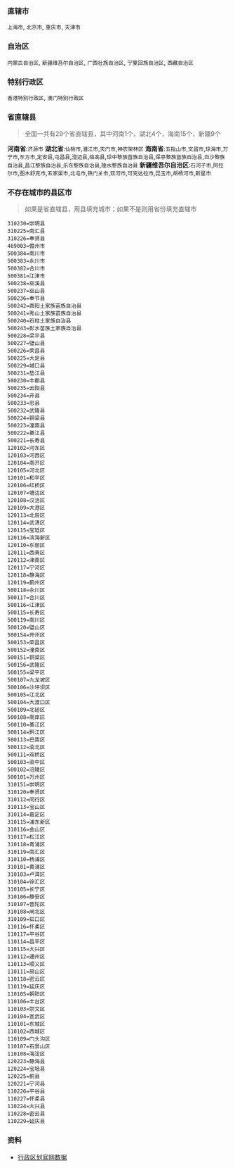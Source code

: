 ### 直辖市
`上海市`, `北京市`, `重庆市`, `天津市`


### 自治区
`内蒙古自治区`, `新疆维吾尔自治区`, `广西壮族自治区`, `宁夏回族自治区`, `西藏自治区`

### 特别行政区
`香港特别行政区`, `澳门特别行政区`

### 省直辖县
> 全国一共有29个省直辖县，其中河南1个，湖北4个，海南15个，新疆9个

**河南省**:`济源市`
**湖北省**:`仙桃市`,`潜江市`,`天门市`,`神农架林区`
**海南省**:`五指山市`,`文昌市`,`琼海市`,`万宁市`,`东方市`,`定安县`,`屯昌县`,`澄迈县`,`临高县`,`琼中黎族苗族自治县`,`保亭黎族苗族自治县`,`白沙黎族自治县`,`昌江黎族自治县`,`乐东黎族自治县`,`陵水黎族自治县`
**新疆维吾尔自治区**:`石河子市`,`阿拉尔市`,`图木舒克市`,`五家渠市`,`北屯市`,`铁门关市`,`双河市`,`可克达拉市`,`昆玉市`,`胡杨河市`,`新星市`


### 不存在城市的县区市
> 如果是省直辖县，用县填充城市；如果不是则用省份填充直辖市
```properties
310230=崇明县
310225=南汇县
310226=奉贤县
469003=儋州市
500384=南川市
500383=永川市
500382=合川市
500381=江津市
500238=巫溪县
500237=巫山县
500236=奉节县
500242=酉阳土家族苗族自治县
500241=秀山土家族苗族自治县
500240=石柱土家族自治县
500243=彭水苗族土家族自治县
500228=梁平县
500227=璧山县
500226=荣昌县
500225=大足县
500229=城口县
500231=垫江县
500230=丰都县
500235=云阳县
500234=开县
500233=忠县
500232=武隆县
500224=铜梁县
500223=潼南县
500222=綦江县
500221=长寿县
120102=河东区
120103=河西区
120104=南开区
120105=河北区
120101=和平区
120106=红桥区
120107=塘沽区
120108=汉沽区
120109=大港区
120113=北辰区
120114=武清区
120115=宝坻区
120116=滨海新区
120110=东丽区
120111=西青区
120112=津南区
120117=宁河区
120118=静海区
120119=蓟州区
500118=永川区
500117=合川区
500116=江津区
500115=长寿区
500119=南川区
500120=璧山区
500154=开州区
500153=荣昌区
500152=潼南区
500151=铜梁区
500156=武隆区
500155=梁平区
500107=九龙坡区
500106=沙坪坝区
500105=江北区
500104=大渡口区
500109=北碚区
500108=南岸区
500110=綦江区
500114=黔江区
500113=巴南区
500112=渝北区
500111=双桥区
500103=渝中区
500102=涪陵区
500101=万州区
310151=崇明区
310120=奉贤区
310112=闵行区
310113=宝山区
310114=嘉定区
310115=浦东新区
310116=金山区
310117=松江区
310118=青浦区
310119=南汇区
310110=杨浦区
310101=黄浦区
310103=卢湾区
310104=徐汇区
310105=长宁区
310106=静安区
310107=普陀区
310108=闸北区
310109=虹口区
110116=怀柔区
110117=平谷区
110114=昌平区
110115=大兴区
110112=通州区
110113=顺义区
110111=房山区
110118=密云区
110119=延庆区
110105=朝阳区
110106=丰台区
110103=崇文区
110104=宣武区
110101=东城区
110102=西城区
110109=门头沟区
110107=石景山区
110108=海淀区
120223=静海县
120224=宝坻县
120225=蓟县
120221=宁河县
110226=平谷县
110227=怀柔县
110224=大兴县
110228=密云县
110229=延庆县
```

### 资料

- [行政区划官网数据](http://www.mca.gov.cn/article/sj/xzqh/2020/)